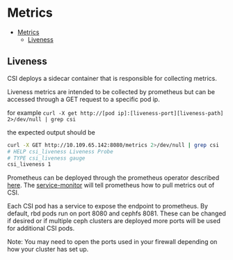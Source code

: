 # Metrics

- [Metrics](#metrics)
   - [Liveness](#liveness)

## Liveness

CSI deploys a sidecar container that is responsible for collecting metrics.

Liveness metrics are intended to be collected by prometheus but can be accessed
through a GET request to a specific pod ip.

for example
`curl -X get http://[pod ip]:[liveness-port][liveness-path] 2>/dev/null | grep csi`

the expected output should be

```bash
curl -X GET http://10.109.65.142:8080/metrics 2>/dev/null | grep csi
# HELP csi_liveness Liveness Probe
# TYPE csi_liveness gauge
csi_liveness 1
```

Prometheus can be deployed through the prometheus operator described [here](https://coreos.com/operators/prometheus/docs/latest/user-guides/getting-started.html).
The [service-monitor](../deploy/service-monitor.yaml) will tell prometheus how
to pull metrics out of CSI.

Each CSI pod has a service to expose the endpoint to prometheus. By default, rbd
pods run on port 8080 and cephfs 8081.
These can be changed if desired or if multiple ceph clusters are deployed more
ports will be used for additional CSI pods.

Note: You may need to open the ports used in your firewall depending on how your
cluster has set up.
